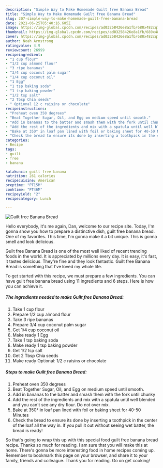 ```yaml
---
description: "Simple Way to Make Homemade Guilt free Banana Bread"
title: "Simple Way to Make Homemade Guilt free Banana Bread"
slug: 207-simple-way-to-make-homemade-guilt-free-banana-bread
date: 2021-06-25T05:40:16.605Z
image: https://img-global.cpcdn.com/recipes/ad03258426e8a1fb/680x482cq70/guilt-free-banana-bread-recipe-main-photo.jpg
thumbnail: https://img-global.cpcdn.com/recipes/ad03258426e8a1fb/680x482cq70/guilt-free-banana-bread-recipe-main-photo.jpg
cover: https://img-global.cpcdn.com/recipes/ad03258426e8a1fb/680x482cq70/guilt-free-banana-bread-recipe-main-photo.jpg
author: Noah Armstrong
ratingvalue: 4.9
reviewcount: 26999
recipeingredient:
- "1 cup flour"
- "1/2 cup almond flour"
- "3 ripe bananas"
- "3/4 cup coconut palm sugar"
- "1/4 cup coconut oil"
- "1 Egg"
- "1 tsp baking soda"
- "1 tsp baking powder"
- "1/2 tsp salt"
- "2 Tbsp Chia seeds"
- " Optional 12 c raisins or chocolate"
recipeinstructions:
- "Preheat oven 350 degrees"
- "Beat Together Sugar, Oil, and Egg on medium speed until smooth."
- "Add in bananas to the batter and smash them with the fork until chunky"
- "Add the rest of the ingredients and mix with a spatula until well blended and you can&#39;t see any dry flour. Do not over mix."
- "Bake at 350° in loaf pan lined with foil or baking sheet for 40-50 Minutes"
- "Check the bread to ensure its done by inserting a toothpick in the center of the loaf all the way in. If you pull it out without seeing wet batter, the bread is ready!"
categories:
- Recipe
tags:
- guilt
- free
- banana

katakunci: guilt free banana 
nutrition: 261 calories
recipecuisine: American
preptime: "PT15M"
cooktime: "PT46M"
recipeyield: "2"
recipecategory: Lunch

---
```



![Guilt free Banana Bread](https://img-global.cpcdn.com/recipes/ad03258426e8a1fb/680x482cq70/guilt-free-banana-bread-recipe-main-photo.jpg)

Hello everybody, it's me again, Dan, welcome to our recipe site. Today, I'm gonna show you how to prepare a distinctive dish, guilt free banana bread. One of my favorites. This time, I'm gonna make it a bit unique. This is gonna smell and look delicious.

Guilt free Banana Bread is one of the most well liked of recent trending foods in the world. It is appreciated by millions every day. It is easy, it's fast, it tastes delicious. They're fine and they look fantastic. Guilt free Banana Bread is something that I've loved my whole life.




To get started with this recipe, we must prepare a few ingredients. You can have guilt free banana bread using 11 ingredients and 6 steps. Here is how you can achieve it.

<!--inarticleads1-->

##### The ingredients needed to make Guilt free Banana Bread:

1. Take 1 cup flour
1. Prepare 1/2 cup almond flour
1. Take 3 ripe bananas
1. Prepare 3/4 cup coconut palm sugar
1. Get 1/4 cup coconut oil
1. Make ready 1 Egg
1. Take 1 tsp baking soda
1. Make ready 1 tsp baking powder
1. Get 1/2 tsp salt
1. Get 2 Tbsp Chia seeds
1. Make ready  Optional: 1/2 c raisins or chocolate




<!--inarticleads2-->

##### Steps to make Guilt free Banana Bread:

1. Preheat oven 350 degrees
1. Beat Together Sugar, Oil, and Egg on medium speed until smooth.
1. Add in bananas to the batter and smash them with the fork until chunky
1. Add the rest of the ingredients and mix with a spatula until well blended and you can&#39;t see any dry flour. Do not over mix.
1. Bake at 350° in loaf pan lined with foil or baking sheet for 40-50 Minutes
1. Check the bread to ensure its done by inserting a toothpick in the center of the loaf all the way in. If you pull it out without seeing wet batter, the bread is ready!




So that's going to wrap this up with this special food guilt free banana bread recipe. Thanks so much for reading. I am sure that you will make this at home. There's gonna be more interesting food in home recipes coming up. Remember to bookmark this page on your browser, and share it to your family, friends and colleague. Thank you for reading. Go on get cooking!

